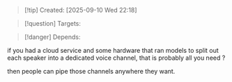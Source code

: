 
>[!tip] Created: [2025-09-10 Wed 22:18]

>[!question] Targets: 

>[!danger] Depends: 

if you had a cloud service and some hardware that ran models to split out each speaker into a dedicated voice channel, that is probably all you need ?

then people can pipe those channels anywhere they want.